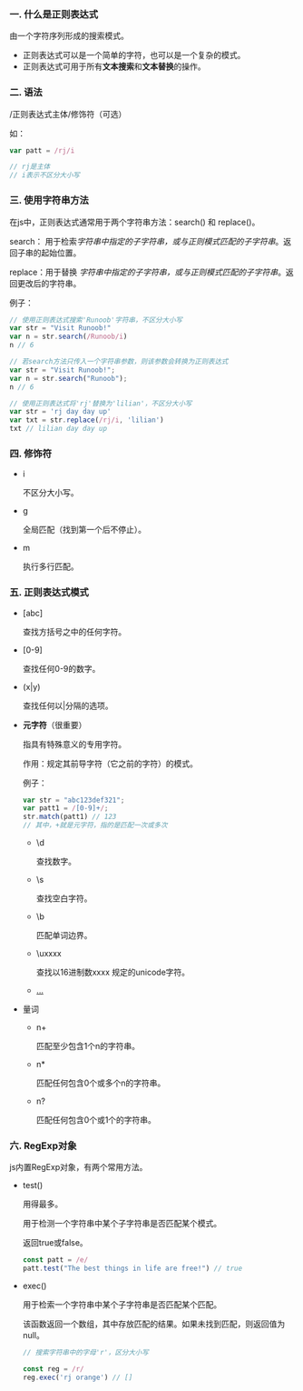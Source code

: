 ### 一. 什么是正则表达式

由一个字符序列形成的搜索模式。

- 正则表达式可以是一个简单的字符，也可以是一个复杂的模式。
- 正则表达式可用于所有**文本搜索**和**文本替换**的操作。



### 二. 语法

/正则表达式主体/修饰符（可选）

如：

```javascript
var patt = /rj/i

// rj是主体
// i表示不区分大小写
```



### 三. 使用字符串方法

在js中，正则表达式通常用于两个字符串方法：search() 和 replace()。

search： 用于检索*字符串中指定的子字符串，或与正则模式匹配的子字符串*。返回子串的起始位置。

replace：用于替换 *字符串中指定的子字符串，或与正则模式匹配的子字符串*。返回更改后的字符串。

例子：

```javascript
// 使用正则表达式搜索'Runoob'字符串，不区分大小写
var str = "Visit Runoob!"
var n = str.search(/Runoob/i)
n // 6

// 若search方法只传入一个字符串参数，则该参数会转换为正则表达式
var str = "Visit Runoob!"; 
var n = str.search("Runoob");
n // 6
```

```javascript
// 使用正则表达式将'rj'替换为'lilian'，不区分大小写
var str = 'rj day day up'
var txt = str.replace(/rj/i, 'lilian')
txt // lilian day day up
```

### 四. 修饰符

- i

  不区分大小写。

- g

  全局匹配（找到第一个后不停止）。

- m

  执行多行匹配。

### 五. 正则表达式模式

- [abc]

  查找方括号之中的任何字符。

- [0-9]

  查找任何0-9的数字。

- (x|y)

  查找任何以|分隔的选项。

- **元字符**（很重要）

  指具有特殊意义的专用字符。

  作用：规定其前导字符（它之前的字符）的模式。

  例子：

  ```javascript
  var str = "abc123def321";
  var patt1 = /[0-9]+/;
  str.match(patt1) // 123
  // 其中，+就是元字符，指的是匹配一次或多次
  ```

  

  - \d

    查找数字。

  - \s

    查找空白字符。

  - \b

    匹配单词边界。

  - \uxxxx

    查找以16进制数xxxx	规定的unicode字符。

  - [...](http://www.runoob.com/regexp/regexp-metachar.html)

- 量词

  - n+

    匹配至少包含1个n的字符串。

  - n*

    匹配任何包含0个或多个n的字符串。

  - n?

    匹配任何包含0个或1个的字符串。

### 六. RegExp对象

js内置RegExp对象，有两个常用方法。

- test()

  用得最多。

  用于检测一个字符串中某个子字符串是否匹配某个模式。

  返回true或false。

  ```javascript
  const patt = /e/
  patt.test("The best things in life are free!") // true
  ```

  

- exec()

  用于检索一个字符串中某个子字符串是否匹配某个匹配。

  该函数返回一个数组，其中存放匹配的结果。如果未找到匹配，则返回值为 null。

  ```javascript
  // 搜索字符串中的字母'r'，区分大小写
  
  const reg = /r/
  reg.exec('rj orange') // []
  ```

  



